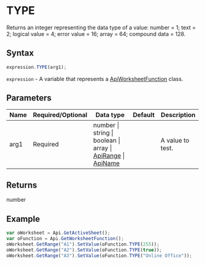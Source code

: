 # TYPE

Returns an integer representing the data type of a value: number = 1; text = 2; logical value = 4; error value = 16; array = 64; compound data = 128.

## Syntax

```javascript
expression.TYPE(arg1);
```

`expression` - A variable that represents a [ApiWorksheetFunction](../ApiWorksheetFunction.md) class.

## Parameters

| **Name** | **Required/Optional** | **Data type** | **Default** | **Description** |
| ------------- | ------------- | ------------- | ------------- | ------------- |
| arg1 | Required | number \| string \| boolean \| array \| [ApiRange](../../ApiRange/ApiRange.md) \| [ApiName](../../ApiName/ApiName.md) |  | A value to test. |

## Returns

number

## Example



```javascript editor-xlsx
var oWorksheet = Api.GetActiveSheet();
var oFunction = Api.GetWorksheetFunction();
oWorksheet.GetRange("A1").SetValue(oFunction.TYPE(255));
oWorksheet.GetRange("A2").SetValue(oFunction.TYPE(true));
oWorksheet.GetRange("A3").SetValue(oFunction.TYPE("Online Office"));
```
